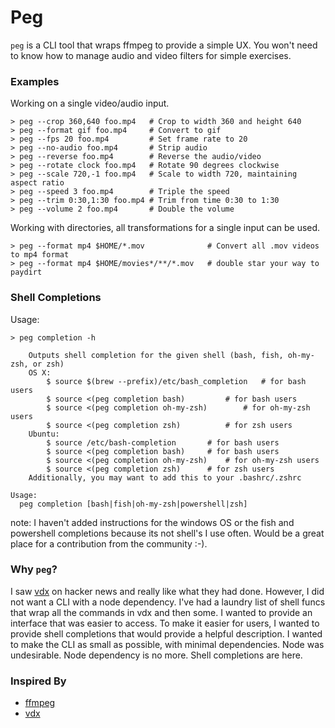 # Peg

`peg` is a CLI tool that wraps ffmpeg to provide a simple UX.
You won't need to know how to manage audio and video filters
for simple exercises.

### Examples

Working on a single video/audio input.

```shell
> peg --crop 360,640 foo.mp4   # Crop to width 360 and height 640
> peg --format gif foo.mp4     # Convert to gif
> peg --fps 20 foo.mp4         # Set frame rate to 20
> peg --no-audio foo.mp4       # Strip audio
> peg --reverse foo.mp4        # Reverse the audio/video
> peg --rotate clock foo.mp4   # Rotate 90 degrees clockwise
> peg --scale 720,-1 foo.mp4   # Scale to width 720, maintaining aspect ratio
> peg --speed 3 foo.mp4        # Triple the speed
> peg --trim 0:30,1:30 foo.mp4 # Trim from time 0:30 to 1:30
> peg --volume 2 foo.mp4       # Double the volume
```

Working with directories, all transformations for a single input can be used.

```shell
> peg --format mp4 $HOME/*.mov              # Convert all .mov videos to mp4 format
> peg --format mp4 $HOME/movies*/**/*.mov   # double star your way to paydirt
```

### Shell Completions

Usage: 

```shell
> peg completion -h

	Outputs shell completion for the given shell (bash, fish, oh-my-zsh, or zsh)
	OS X:
		$ source $(brew --prefix)/etc/bash_completion	# for bash users
		$ source <(peg completion bash)			# for bash users
		$ source <(peg completion oh-my-zsh)		# for oh-my-zsh users
		$ source <(peg completion zsh)			# for zsh users
	Ubuntu:
		$ source /etc/bash-completion	   	# for bash users
		$ source <(peg completion bash) 	# for bash users
		$ source <(peg completion oh-my-zsh) 	# for oh-my-zsh users
		$ source <(peg completion zsh)  	# for zsh users
	Additionally, you may want to add this to your .bashrc/.zshrc

Usage:
  peg completion [bash|fish|oh-my-zsh|powershell|zsh]
```

note: I haven't added instructions for the windows OS or the fish and powershell completions because its not shell's I use often.
Would be a great place for a contribution from the community :-).

### Why `peg`?

I saw [vdx](https://github.com/yuanqing/vdx) on hacker news and really like what they had done.
However, I did not want a CLI with a node dependency.
I've had a laundry list of shell funcs that wrap all the commands in vdx and then some.
I wanted to provide an interface that was easier to access.
To make it easier for users, I wanted to provide shell completions that would provide a helpful description.
I wanted to make the CLI as small as possible, with minimal dependencies.
Node was undesirable.
Node dependency is no more.
Shell completions are here.

### Inspired By

* [ffmpeg](https://ffmpeg.org/)
* [vdx](https://github.com/yuanqing/vdx)